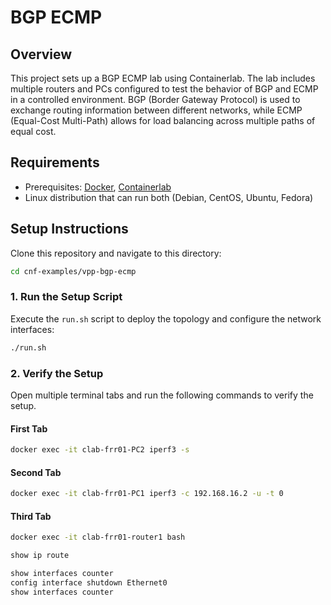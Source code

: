 # BGP ECMP

## Overview
This project sets up a BGP ECMP lab using Containerlab. The lab includes multiple routers and PCs configured to test the behavior of BGP and ECMP in a controlled environment. BGP (Border Gateway Protocol) is used to exchange routing information between different networks, while ECMP (Equal-Cost Multi-Path) allows for load balancing across multiple paths of equal cost.



## Requirements
* Prerequisites: [Docker](https://docs.docker.com/engine/install/), [Containerlab](https://containerlab.dev/install/)
* Linux distribution that can run both (Debian, CentOS, Ubuntu, Fedora)


## Setup Instructions

Clone this repository and navigate to this directory:
```sh
cd cnf-examples/vpp-bgp-ecmp
```

### 1. Run the Setup Script
Execute the `run.sh` script to deploy the topology and configure the network interfaces:

```sh
./run.sh
```
### 2. Verify the Setup
Open multiple terminal tabs and run the following commands to verify the setup.

#### First Tab
```sh
docker exec -it clab-frr01-PC2 iperf3 -s
```
#### Second Tab
```sh
docker exec -it clab-frr01-PC1 iperf3 -c 192.168.16.2 -u -t 0
```
#### Third Tab
```sh
docker exec -it clab-frr01-router1 bash
```
```sh
show ip route
```
```sh
show interfaces counter
config interface shutdown Ethernet0
show interfaces counter
```